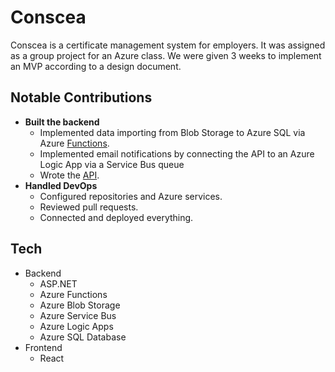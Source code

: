 # Conscea
Conscea is a certificate management system for employers. It was assigned as a group project for an Azure class. We were given 3 weeks to implement an MVP according to a design document.

## Notable Contributions
- **Built the backend**
    - Implemented data importing from Blob Storage to Azure SQL via Azure [Functions](https://dev.azure.com/jamesmpretorius/csce590-conscea/_git/import-functions).
    - Implemented email notifications by connecting the API to an Azure Logic App via a Service Bus queue
    - Wrote the [API](https://dev.azure.com/jamesmpretorius/csce590-conscea/_git/api).
- **Handled DevOps**
    - Configured repositories and Azure services.
    - Reviewed pull requests.
    - Connected and deployed everything.

## Tech
- Backend
    - ASP\.NET
    - Azure Functions
    - Azure Blob Storage
    - Azure Service Bus
    - Azure Logic Apps
    - Azure SQL Database
- Frontend
    - React
